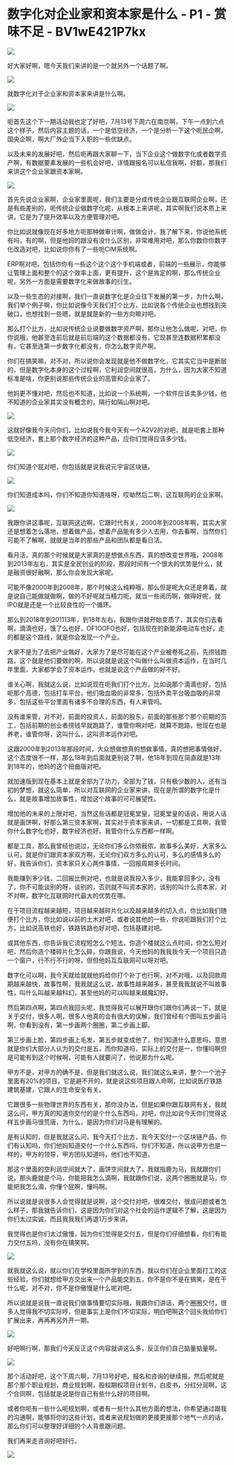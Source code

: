 # 数字化对企业家和资本家是什么 - P1 - 赏味不足 - BV1wE421P7kx

![](img/85c0ec6c0d4de3ac07f88d9fcd44d30e_0.png)

好大家好啊，嗯今天我们来讲的是一个就另外一个话题了啊。

![](img/85c0ec6c0d4de3ac07f88d9fcd44d30e_2.png)

就数字化对于企业家和资本家来讲是什么啊。

![](img/85c0ec6c0d4de3ac07f88d9fcd44d30e_4.png)

呃首先这个下一期活动我也定了好吧，7月13号下周六在南京啊，下午一点到六点这个样子，然后内容主题的话，一个是低空经济，一个是分析一下这个呃民企啊，国央企啊，啊大厂外企当下入职的一些优缺点。

以及未来的发展好吧，然后呃再跟大家聊一下，当下企业这个做数字化或者数字资产啊，有数据要素发展的一些机会好吧，详情跟报名可以私信我啊，好额，那我们来讲这个企业家跟资本家啊。



![](img/85c0ec6c0d4de3ac07f88d9fcd44d30e_6.png)

首先先说企业家啊，企业家里面呢，我们主要是分成传统企业跟互联网企业啊，还是有些差别的，呃传统企业做数字化呢，从根本上来讲呢，其实啊我们说本质上来讲，它是为了提升效率以及方便管理对吧。

你比如说就像现在好多地方呃那种做审计啊，做做会计，我了解下来，你说他系统有吗，有的啊，但是他妈的跟没有没什么区别，非常难用对吧，那么你数你你数字化改造对吧，比如说你你有了一些呃CIM系统啊。

ERP啊对吧，包括你你有一些这个这个这个手机端或者，前端的一些展示，你能够让管理上面和整个的这个效率上面，更有提升，这个是肯定的啊，那么传统企业呢，另外一方面是需要数字化来做故事的衍生。

以及一些生态的对接啊，我们一直说数字化是企业往下发展的第一步，为什么啊，我们举个例子啊，你比如说像今天我们打个比方，比如说各个传统企业也想找到突破口，也想找到一些嗯，就是就是新的一些方向嘛对吧。

那么打个比方，比如说传统企业说要做数字资产啊，那你让他怎么做呢，对吧，你你说哦，他甚至连前后就是前后端的这个数据都没有，它现甚至连数据积累都没有，它甚至连第一步数字化都没有，你怎么数字资产啊。

你们在搞笑嘛，对不对，所以说你会发现就是他不做数字化，它其实它当中是断层的，但是数字化本身的这个过程啊，它利润空间就很高，为什么，因为大家不知道标准是啥，你更别说那些传统企业的高管和企业家了。

他妈更不懂对吧，然后也不知道，比如说一个系统啊，一个软件应该卖多少钱，他不知道的企业家其实没有概念的，隔行如隔山啊对吧。



![](img/85c0ec6c0d4de3ac07f88d9fcd44d30e_8.png)

这就好像我今天问你们，比如说我今我今天有一个A2V2的对吧，就是呃套上那种低空经济，套上那个数字经济的这种产品，应你们觉得应该多少钱。



![](img/85c0ec6c0d4de3ac07f88d9fcd44d30e_10.png)

你们知道个屁对吧，你包括就是说我说元宇宙区块链。

![](img/85c0ec6c0d4de3ac07f88d9fcd44d30e_12.png)

你们知道成本吗，你们不知道你知道啥呀，哎呦然后二啊，这互联网的企业家啊。

![](img/85c0ec6c0d4de3ac07f88d9fcd44d30e_14.png)

我跟你讲这事呢，互联网这边啊，它跟时代有关，2000年到2008年啊，其实大家还是想着怎么落地，想着做产品，想着产品能有多少人去用，你去看啊，当然你们可能不了解啊，就就是当年的那些产品和团队都是看日活。

看月活，真的那个时候就是大家真的是想做点东西，真的想改变世界哦，2008年到2013年左右，其实是全民创业的阶段，那段时间有一个很大的优势是什么，就是融资很好融啊，那么你会发现大家呢。

可能不像2000年到2008年，那个时候这么纯粹哦，那么但是呢大众还是奔着，就是说自己能做就做啊，做的不好呢就当精力呃，就当一些阅历啊，做得好呢，就IPO就是还是一个比较良性的一个循环。

那么到2018年到201113年，到18年左右，我跟你讲就开始变质了，其实你们去看啊，滴滴也好，饿了么也好，OF1OOFO也好，包括现在的新能源电动车也好，走的都是这个路线，就是你会发现一个产业。

大家不是为了去把产业做好，大家为了是尽可能在这个产业被卷死之前，先捞钱跑路，这个就是他们要做的啊，所以说就是说这个叫做什么叫做资本运作，在当时几年里面，大家都学会了资本运作，也就是说这个产品做的好不好。

谁关心啊，我就这么说，比如说现在呃我们打个比方，比如说那个滴滴也好，包括呃那个高德，包括打车平台，他们吸血吸的非常多，包括外卖平台吸血吸的非常多，包括这些平台里面有诸多不合理的东西，有人来管吗。

没有谁来管，对不对，前面的投资人，前面的股东，前面的那些那个那个前期的员工，包括前期的创业者捞钱早就跑路了，谁管你啊对吧，就算不跑路，他现在也是养老，谁管你呀，这叫什么，这叫资本运作对吧。

这跟2000年到2013年那段时间，大众想做想真的想做事情，真的想把事情做好，这个态度很不一样，那么18年到后面就更别说了啊，他18年到现在简直就是13年到18年的，他妈的这个扭曲版对吧。

就加速版到现在基本上就是全部为了功力，全部为了钱，只有极少数的人，还有当初的梦想，就这么简单，所以对互联网的企业家来讲，现在是所谓的数字化是什么，就是故事增加故事性，增加这个故事的可可展望性。

增加他的未来的上限对吧，当然这些话都是冠冕堂皇，冠冕堂皇的话说，用说人话就是画饼啊，好那么第三资本家啊，其实对于资本家来讲，一切都是工具啊，我管你什么数字化也好，数字经济也好，我管你什么东西都一样啊。

都是工具，那么我曾经也说过，无论你们多么你侬我侬，故事多么美好，大家多么认可，就是你们跟资本家双方啊，无论你们双方多么的认可，多么的感情多么的好，我告诉你们，资本家只关心两件事情，一回报周期多长时间。

我能赚到多少钱，二回报比例对吧，也就是说我投入多少，我能拿回多少，没有了，你不可能谈别的呀，谈别的，否则就不叫资本家的，谈别的叫什么资本家，对不对啊，数字化互联网时代最大的优势在哪。

在于项目流程越来越短，项目越来越碎片化以及越来越多的切入点，你比如我们随便打个比方，你比如说以前的土木对吧，或者说其他的一些，你说呃跟我们打个比方，比如说高铁也好，铁路铁路也好对吧，包括基建对吧。

或其他东西，你告诉我它流程短怎么个短法，你造个楼就这么点时间，你怎么短对吧，然后你造个楼碎片化怎么碎，你跟我说，今天他妈的我我我今天一个项目只造一个窗户，行不行不行的呀，但但他妈互互联网可以呀对吧。

数字化可以啊，我今天就给就就他妈给你打个补丁也行啊，对不对哦，以及回款周期越来越快，故事性啊，我我就这么说，故事性越来越多，甚至我我就说不叫故事性，叫什么叫越来越科幻，甚至他妈的可以叫越来越魔幻好。

然后第四点啊，第四点我回头呢，我觉得我可以展开跟你们跟你们再说一下，就是关于交付，很多人啊，很多人他真的会有很大的误解，我们曾经有个图叫五步画马啊，你看到没有，第一步画两个圈圈，第二步画上脚。

第三步画上脸，第四步画上毛发，第五步就变成他了，你们知道什么意思吗，意思就是你们大部分人认为的交付是五，而你知道吗，实际上的交付是一，你懂吗啊但是可能有到这个时候啊，可能有人就要问了，他说那为什么呢。

甲方不是，对甲方的确不是，但是我们就这么说，我们就这么来讲，整个一个池子里面有20%的项目，它是避不开的，就是说这些项目跟人命啊，比如说医疗铁路建筑基建，它跟人的生命安全有关。

它跟很多一些物理世界的东西有关，那你没办法，但是如果你跟互联网有关，我就这么问，甲方真的知道你交付的是个什么东西吗，对吧，你比如说今天你们觉得这样五步画马很荒唐，为什么，是因为你们对马是有理解的。

是有认知的，但是我就这么问，我今天打个比方，我今天交付一个区块链产品，你们有认知吗，你们他妈知道交付一个什么东西吗，你们不知道，所以说甲方也是一样的，甲方的领导，甲方团队知道吗，他们也不知道。

那这个里面的空利润空间就大了，画饼空间就大了，我就指鹿为马，我就跟你们说，那头鹿就是个马，你能把我怎么滴啊，我就跟你们说，这两个圈圈就是马，你能把我怎么滴，你懂个屁啊，懂吗啊。

所以说就是说很多人会觉得就是说啊，这个交付对吧，很难交付，很成问题或者怎么样子，那我就告诉你们，这是因为你们对这个社会的运作逻辑不了解，这是因为你们太过实诚，而且我我我们再退1万步来讲。

我觉得也是你们太过傲慢，因为你们觉得是交付五，但是你们仔细想看，你们有能力交付五吗，没有你在搞笑啊。

![](img/85c0ec6c0d4de3ac07f88d9fcd44d30e_16.png)

就我就这么说，就以你们在学校里面所学到的东西，就以你们在企业里面打工的这些经验，你们就想给甲方交出来一个产品能交到五，你不是你不是在搞笑，是在干什么呢，对不对，你不是你傲慢是什么呢对吧。

所以说就是说我一直说我们做事情要切实际哦，我跟你们讲话，两个圈圈交付，很多人觉得我不切实际哼，但是事实上是你们不切实际，明白吧啊这个回头我给你们扩展出来，再再再另外开一期。



![](img/85c0ec6c0d4de3ac07f88d9fcd44d30e_18.png)

好吧啊行啊，那我们今天反正这个内容就讲这么多，反正你们自己掂量掂量啊。

![](img/85c0ec6c0d4de3ac07f88d9fcd44d30e_20.png)

那个活动好吧，这个下周六啊，7月13号好吧，报名和咨询的继续报，然后呢就是那个那个职业规划，商业规划啊，股权期权项目计划书，白皮书，分红分润啊，这个合同啊，包括就是说是你自己有些什么好的项目啊。

或者你呃有一些什么呃规划啊，或者有一些什么其他方面的想法，你希望通过跟我的沟通啊，能够将你的这些计划，或者来说规划做的更接更接那个地气一点的话，那么你们可以整理好详细的个人背景跟问题。

我们再来走咨询好吧好行。

![](img/85c0ec6c0d4de3ac07f88d9fcd44d30e_22.png)